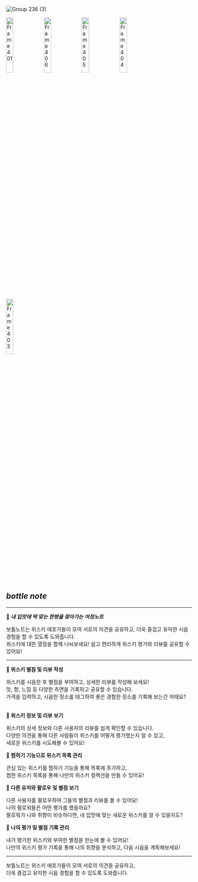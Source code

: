 ![Group 236 (3)](https://github.com/bottle-note/.github/assets/97773895/bd41fdbb-f8c6-496d-87df-536b0b85ab89)

<img width="19.6%" alt="Frame 401" src="https://github.com/bottle-note/.github/assets/97773895/c17b7349-78e9-44e8-913d-72474b072ae0">
<img width="19.6%" alt="Frame 406" src="https://github.com/bottle-note/.github/assets/97773895/02188851-a7fe-4fd5-8850-3326a7ccc887">
<img width="19.6%" alt="Frame 405" src="https://github.com/bottle-note/.github/assets/97773895/31d53ef7-8931-4f12-b07e-16785d66a345">
<img width="19.6%" alt="Frame 404" src="https://github.com/bottle-note/.github/assets/97773895/3f87657d-bfb7-4d43-b004-798f892e989c">
<img width="19.6%" alt="Frame 403" src="https://github.com/bottle-note/.github/assets/97773895/cbefd916-6590-453c-99c3-4a14fa01506e">


## *bottle note*

---

**📄 *내 입맛에 딱 맞는 한병을 찾아가는 여정노트*** 

보틀노트는 위스키 애호가들이 모여 서로의 의견을 공유하고, 더욱 즐겁고 유익한 시음 경험을 할 수 있도록 도와줍니다. <br/>
위스키에 대한 열정을 함께 나눠보세요! 쉽고 편리하게 위스키 평가와 리뷰를 공유할 수 있어요!

---

**🥃 위스키 별점 및 리뷰 작성**

위스키를 시음한 후 별점을 부여하고, 상세한 리뷰를 작성해 보세요! <br/>
맛, 향, 느낌 등 다양한 측면을 기록하고 공유할 수 있습니다. <br/>
가격을 입력하고, 시음한 장소를 태그하여 좋은 경험한 장소를 기록해 보는건 어때요?<br/>
<br/>

**🥃 위스키 정보 및 리뷰 보기**

위스키의 상세 정보와 다른 사용자의 리뷰를 쉽게 확인할 수 있습니다. <br/>
다양한 의견을 통해 다른 사람들이 위스키를 어떻게 평가했는지 알 수 있고, <br/>
새로운 위스키를 시도해볼 수 있어요!<br/>

**🥃 찜하기 기능으로 위스키 목록 관리**

관심 있는 위스키를 찜하기 기능을 통해 목록에 추가하고, <br/>
찜한 위스키 목록을 통해 나만의 위스키 컬렉션을 만들 수 있어요!<br/>

**🥃 다른 유저와 팔로우 및 별점 보기**

다른 사용자를 팔로우하여 그들의 별점과 리뷰를 볼 수 있어요! <br/>
나의 팔로워들은 어떤 평가를 했을까요? <br/>
팔로워가 나와 취향이 비슷하다면, 내 입맛에 맞는 새로운 위스키를 알 수 있을지도?<br/>

**🥃 나의 평가 및 별점 기록 관리**

내가 평가한 위스키와 부여한 별점을 한눈에 볼 수 있어요! <br/>
나만의 위스키 평가 기록을 통해 나의 취향을 분석하고, 다음 시음을 계획해보세요!<br/>

---

보틀노트는 위스키 애호가들이 모여 서로의 의견을 공유하고, <br/>
더욱 즐겁고 유익한 시음 경험을 할 수 있도록 도와줍니다.
